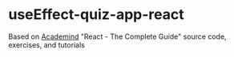 # useEffect-quiz-app-react

Based on [Academind](https://academind.com/courses) "React - The Complete Guide" source code, exercises, and tutorials
